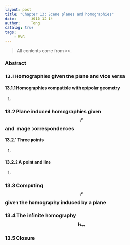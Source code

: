 ```yaml
---
layout: post
title: "Chapter 13: Scene planes and homographies"
date:       2018-12-14
author:     Tong
catalog: true
tags:
    - MVG
---
```


> All contents come from <<Multiple View Geometry in Computer Vision>>.

### Abstract



### 13.1 Homographies given the plane and vice versa

#### 13.1.1 Homographies compatible with epipolar geometry

1.

### 13.2 Plane induced homographies given $$F$$ and image correspondences

#### 13.2.1 Three points  

1.

#### 13.2.2 A point and line

1.


### 13.3 Computing $$F$$ given the homography induced by a plane

### 13.4 The infinite homography $$H_\infty$$

### 13.5 Closure
